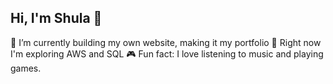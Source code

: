 ## Hi, I'm Shula 👋

🚀 I’m currently building my own website, making it my portfolio
🌿 Right now I'm exploring AWS and SQL
🎮 Fun fact: I love listening to music and playing games.



<!--
**sj1001-cs/sj1001-cs** is a ✨ _special_ ✨ repository because its `README.md` (this file) appears on your GitHub profile.

Here are some ideas to get you started:

- 🔭 I’m currently working on ...
- 🌱 I’m currently learning ...
- 👯 I’m looking to collaborate on ...
- 🤔 I’m looking for help with ...
- 💬 Ask me about ...
- 📫 How to reach me: ...
- 😄 Pronouns: ...
- ⚡ Fun fact: ...
-->
